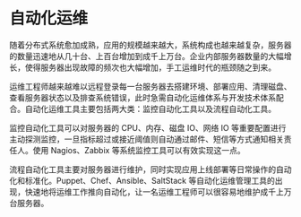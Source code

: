 # 自动化运维

随着分布式系统愈加成熟，应用的规模越来越大，系统构成也越来越复杂，服务器的数量迅速地从几十台、上百台增加到成千上万台。企业内部服务器数量的大幅增长，使得服务器出现故障的频次也大幅增加，手工运维时代的瓶颈随之到来。

运维工程师越来越难以远程登录每一台服务器去搭建环境、部署应用、清理磁盘、查看服务器状态以及排查系统错误，此时急需自动化运维体系与开发技术体系配合。自动化运维工具主要包括两大类：监控自动化工具以及流程自动化工具。

监控自动化工具可以对服务器的 CPU、内存、磁盘 IO、网络 IO 等重要配置进行主动探测监控，一旦指标超过或接近阈值则自动通过邮件、短信等方式通知相关责任人。使用 Nagios、Zabbix 等系统监控工具可以有效实现这一点。

流程自动化工具主要对服务器进行维护，同时实现应用上线部署等日常操作的自动化和标准化。Puppet、Chef、Ansible、SaltStack 等自动化运维管理工具的出现，快速地将运维工作推向自动化，让一名运维工程师可以很容易地维护成千上万台服务器。
